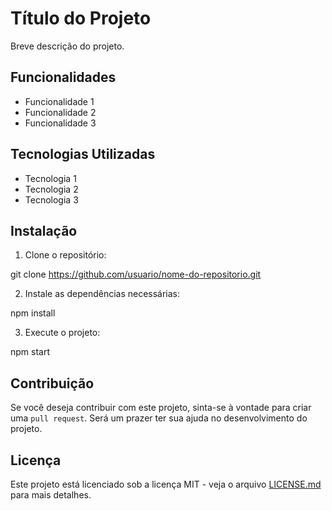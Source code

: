 # Título do Projeto

Breve descrição do projeto.

## Funcionalidades

- Funcionalidade 1
- Funcionalidade 2
- Funcionalidade 3

## Tecnologias Utilizadas

- Tecnologia 1
- Tecnologia 2
- Tecnologia 3

## Instalação

1. Clone o repositório:

git clone https://github.com/usuario/nome-do-repositorio.git

2. Instale as dependências necessárias:

npm install

3. Execute o projeto:

npm start


## Contribuição

Se você deseja contribuir com este projeto, sinta-se à vontade para criar uma `pull request`. Será um prazer ter sua ajuda no desenvolvimento do projeto.

## Licença

Este projeto está licenciado sob a licença MIT - veja o arquivo [LICENSE.md](LICENSE.md) para mais detalhes.
